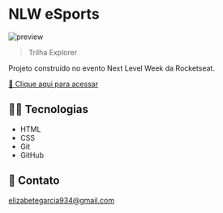 # NLW eSports 

![preview](./.git)

> Trilha Explorer

Projeto construído no evento Next Level Week da Rocketseat.

[🔗 Clique aqui para acessar](https://elizabetegarcia.github.io/nlw-esports-explorer/)

## 🧑‍💻 Tecnologias 

- HTML
- CSS
- Git
- GitHub

## 📝 Contato

elizabetegarcia934@gmail.com